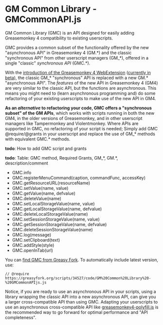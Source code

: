 # GM Common Library - GMCommonAPI.js

GM Common Library (GMC) is an API designed for easily adding Greasemonkey 4 compatibility to existing userscripts.

GMC provides a common subset of the functionality offered by the new "asynchronous API" in Greasemonkey 4 (GM.\*) and the classic "synchronous API" from other userscript managers (GM_\*), offered in a single "classic" _synchronous API_ (GMC.\*).

With the [introduction of the Greasemonkey 4 WebExtension](http://www.greasespot.net/2017/09/greasemonkey-4-announcement.html) ([currently in beta](https://addons.mozilla.org/en-US/firefox/addon/greasemonkey/versions/beta)), the classic GM_\* "synchronous" API is replaced with a new GM.\* "asynchronous API". The _features_ of the new API in Greasemonkey 4 (GM4) are very similar to the classic API, but the functions are asynchronous. This means you might need to (learn asynchronous programming and) do some refactoring of your existing userscripts to make use of the new API in GM4.

**As an _alternative_ to refactoring your code, GMC offers a "synchronous subset" of the GM APIs**, which works with scripts running in both the new GM4, in the older versions of Greasemonkey, and in other userscript managers like Tampermonkey and Violentmonkey. Where APIs are supported in GMC, no refactoring of your script is needed; Simply add GMC @require/@grants in your userscript and replace the use of GM_\* methods with equivalent GMC.\* methods.

**todo**: How to add GMC script and grants

**todo**: Table: GMC method, Required Grants, GM_\*, GM.\*, description/comment

- GMC.info
- GMC.registerMenuCommand(caption, commandFunc, accessKey)
- GMC.getResourceURL(resourceName)
- GMC.setValue(name, value)
- GMC.getValue(name, defvalue)
- GMC.deleteValue(name)
- GMC.setLocalStorageValue(name, value)
- GMC.getLocalStorageValue(name, defvalue)
- GMC.deleteLocalStorageValue(name)
- GMC.setSessionStorageValue(name, value)
- GMC.getSessionStorageValue(name, defvalue)
- GMC.deleteSessionStorageValue(name)
- GMC.log(message)
- GMC.setClipboard(text)
- GMC.addStyle(style)
- GMC.openInTab(url)

You can [find GMC from Greasy Fork](https://greasyfork.org/scripts/34527). To automatically include latest version, use:
 
    // @require https://greasyfork.org/scripts/34527/code/GM%20Common%20Library%20-%20GMCommonAPIjs.js


Notice, if you are ready to use an asynchronous API in your scripts, using a library wrapping the classic API into a new asynchronous API, can give you a larger cross-compatible API than using GMC. Adapting your userscripts to use an asynchronous cross-compatible API like [greasemonkey4-polyfill.js](https://arantius.com/misc/greasemonkey/imports/greasemonkey4-polyfill.js) is the recommended way to go forward for optimal performance and "API completeness".
